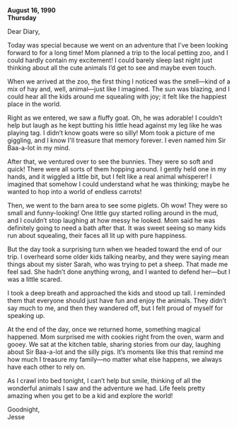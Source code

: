 
**August 16, 1990**  
**Thursday**

Dear Diary,

Today was special because we went on an adventure that I’ve been looking forward to for a long time! Mom planned a trip to the local petting zoo, and I could hardly contain my excitement! I could barely sleep last night just thinking about all the cute animals I’d get to see and maybe even touch.

When we arrived at the zoo, the first thing I noticed was the smell—kind of a mix of hay and, well, animal—just like I imagined. The sun was blazing, and I could hear all the kids around me squealing with joy; it felt like the happiest place in the world. 

Right as we entered, we saw a fluffy goat. Oh, he was adorable! I couldn’t help but laugh as he kept butting his little head against my leg like he was playing tag. I didn’t know goats were so silly! Mom took a picture of me giggling, and I know I'll treasure that memory forever. I even named him Sir Baa-a-lot in my mind. 

After that, we ventured over to see the bunnies. They were so soft and quick! There were all sorts of them hopping around. I gently held one in my hands, and it wiggled a little bit, but I felt like a real animal whisperer! I imagined that somehow I could understand what he was thinking; maybe he wanted to hop into a world of endless carrots! 

Then, we went to the barn area to see some piglets. Oh wow! They were so small and funny-looking! One little guy started rolling around in the mud, and I couldn’t stop laughing at how messy he looked. Mom said he was definitely going to need a bath after that. It was sweet seeing so many kids run about squealing, their faces all lit up with pure happiness. 

But the day took a surprising turn when we headed toward the end of our trip. I overheard some older kids talking nearby, and they were saying mean things about my sister Sarah, who was trying to pet a sheep. That made me feel sad. She hadn’t done anything wrong, and I wanted to defend her—but I was a little scared. 

I took a deep breath and approached the kids and stood up tall. I reminded them that everyone should just have fun and enjoy the animals. They didn’t say much to me, and then they wandered off, but I felt proud of myself for speaking up. 

At the end of the day, once we returned home, something magical happened. Mom surprised me with cookies right from the oven, warm and gooey. We sat at the kitchen table, sharing stories from our day, laughing about Sir Baa-a-lot and the silly pigs. It’s moments like this that remind me how much I treasure my family—no matter what else happens, we always have each other to rely on.

As I crawl into bed tonight, I can’t help but smile, thinking of all the wonderful animals I saw and the adventure we had. Life feels pretty amazing when you get to be a kid and explore the world!

Goodnight,  
Jesse
